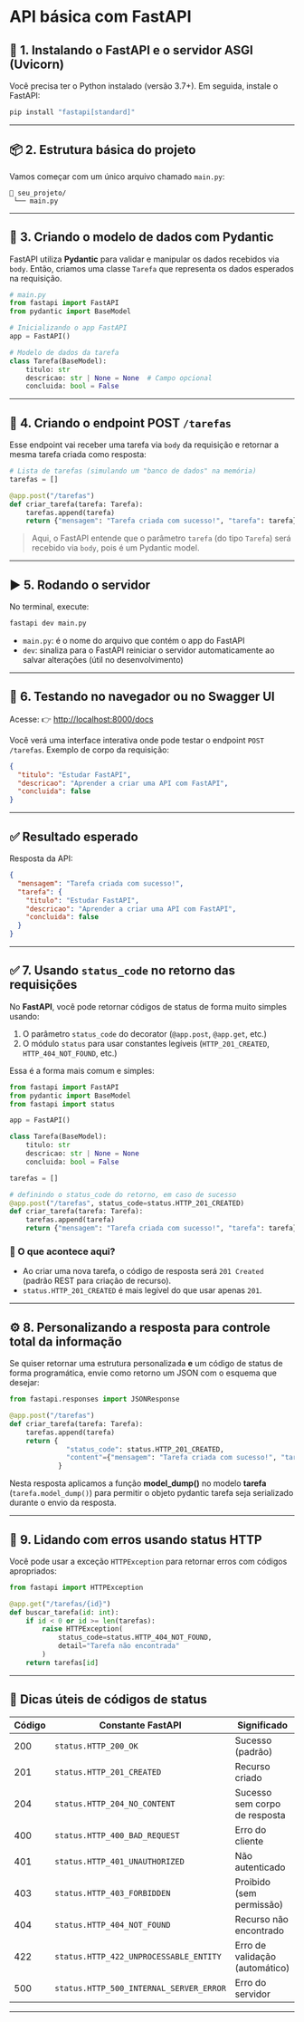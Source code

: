 # API básica com FastAPI

## 🚀 1. Instalando o FastAPI e o servidor ASGI (Uvicorn)

Você precisa ter o Python instalado (versão 3.7+). Em seguida, instale o FastAPI:

```bash
pip install "fastapi[standard]"
```

---

## 📦 2. Estrutura básica do projeto

Vamos começar com um único arquivo chamado `main.py`:

```
📁 seu_projeto/
 └── main.py
```

---

## 🧱 3. Criando o modelo de dados com Pydantic

FastAPI utiliza **Pydantic** para validar e manipular os dados recebidos via `body`. Então, criamos uma classe `Tarefa` que representa os dados esperados na requisição.

```python
# main.py
from fastapi import FastAPI
from pydantic import BaseModel

# Inicializando o app FastAPI
app = FastAPI()

# Modelo de dados da tarefa
class Tarefa(BaseModel):
    titulo: str
    descricao: str | None = None  # Campo opcional
    concluida: bool = False
```

---

## 🎯 4. Criando o endpoint POST `/tarefas`

Esse endpoint vai receber uma tarefa via `body` da requisição e retornar a mesma tarefa criada como resposta:

```python
# Lista de tarefas (simulando um "banco de dados" na memória)
tarefas = []

@app.post("/tarefas")
def criar_tarefa(tarefa: Tarefa):
    tarefas.append(tarefa)
    return {"mensagem": "Tarefa criada com sucesso!", "tarefa": tarefa}
```

> Aqui, o FastAPI entende que o parâmetro `tarefa` (do tipo `Tarefa`) será recebido via `body`, pois é um Pydantic model.

---

## ▶️ 5. Rodando o servidor

No terminal, execute:

```bash
fastapi dev main.py
```

* `main.py`: é o nome do arquivo que contém o app do FastAPI
* `dev`: sinaliza para o FastAPI reiniciar o servidor automaticamente ao salvar alterações (útil no desenvolvimento)

---

## 🧪 6. Testando no navegador ou no Swagger UI

Acesse:
👉 [http://localhost:8000/docs](http://localhost:8000/docs)

Você verá uma interface interativa onde pode testar o endpoint `POST /tarefas`. Exemplo de corpo da requisição:

```json
{
  "titulo": "Estudar FastAPI",
  "descricao": "Aprender a criar uma API com FastAPI",
  "concluida": false
}
```

---

## ✅ Resultado esperado

Resposta da API:

```json
{
  "mensagem": "Tarefa criada com sucesso!",
  "tarefa": {
    "titulo": "Estudar FastAPI",
    "descricao": "Aprender a criar uma API com FastAPI",
    "concluida": false
  }
}
```

---

## ✅ 7. Usando `status_code` no retorno das requisições

No **FastAPI**, você pode retornar códigos de status de forma muito simples usando:

1. O parâmetro `status_code` do decorator (`@app.post`, `@app.get`, etc.)
3. O módulo `status` para usar constantes legíveis (`HTTP_201_CREATED`, `HTTP_404_NOT_FOUND`, etc.)

Essa é a forma mais comum e simples:

```python
from fastapi import FastAPI
from pydantic import BaseModel
from fastapi import status

app = FastAPI()

class Tarefa(BaseModel):
    titulo: str
    descricao: str | None = None
    concluida: bool = False

tarefas = []

# definindo o status_code do retorno, em caso de sucesso
@app.post("/tarefas", status_code=status.HTTP_201_CREATED)
def criar_tarefa(tarefa: Tarefa):
    tarefas.append(tarefa)
    return {"mensagem": "Tarefa criada com sucesso!", "tarefa": tarefa}
```

### 📝 O que acontece aqui?

* Ao criar uma nova tarefa, o código de resposta será `201 Created` (padrão REST para criação de recurso).
* `status.HTTP_201_CREATED` é mais legível do que usar apenas `201`.

---

## ⚙️ 8. Personalizando a resposta para controle total da informação

Se quiser retornar uma estrutura personalizada **e** um código de status de forma programática, envie como retorno um JSON com o esquema que desejar:

```python
from fastapi.responses import JSONResponse

@app.post("/tarefas")
def criar_tarefa(tarefa: Tarefa):
    tarefas.append(tarefa)
    return {
              "status_code": status.HTTP_201_CREATED,
              "content"={"mensagem": "Tarefa criada com sucesso!", "tarefa": tarefa.model_dump()}
            }
```

Nesta resposta aplicamos a função **model_dump()** no modelo **tarefa** (`tarefa.model_dump()`) para permitir o objeto pydantic tarefa seja serializado durante o envio da resposta.

---

## 🚨 9. Lidando com erros usando status HTTP

Você pode usar a exceção `HTTPException` para retornar erros com códigos apropriados:

```python
from fastapi import HTTPException

@app.get("/tarefas/{id}")
def buscar_tarefa(id: int):
    if id < 0 or id >= len(tarefas):
        raise HTTPException(
            status_code=status.HTTP_404_NOT_FOUND,
            detail="Tarefa não encontrada"
        )
    return tarefas[id]
```

---

## 🧠 Dicas úteis de códigos de status

| Código | Constante FastAPI                       | Significado                    |
| ------ | --------------------------------------- | ------------------------------ |
| 200    | `status.HTTP_200_OK`                    | Sucesso (padrão)               |
| 201    | `status.HTTP_201_CREATED`               | Recurso criado                 |
| 204    | `status.HTTP_204_NO_CONTENT`            | Sucesso sem corpo de resposta  |
| 400    | `status.HTTP_400_BAD_REQUEST`           | Erro do cliente                |
| 401    | `status.HTTP_401_UNAUTHORIZED`          | Não autenticado                |
| 403    | `status.HTTP_403_FORBIDDEN`             | Proibido (sem permissão)       |
| 404    | `status.HTTP_404_NOT_FOUND`             | Recurso não encontrado         |
| 422    | `status.HTTP_422_UNPROCESSABLE_ENTITY`  | Erro de validação (automático) |
| 500    | `status.HTTP_500_INTERNAL_SERVER_ERROR` | Erro do servidor               |

---
